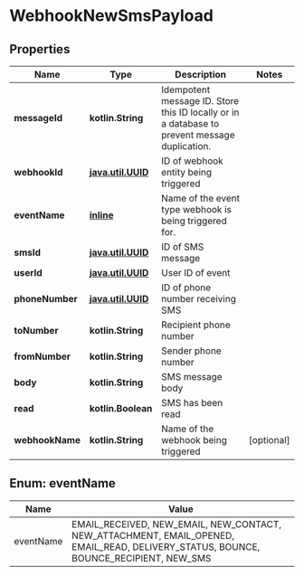 
# WebhookNewSmsPayload

## Properties
Name | Type | Description | Notes
------------ | ------------- | ------------- | -------------
**messageId** | **kotlin.String** | Idempotent message ID. Store this ID locally or in a database to prevent message duplication. | 
**webhookId** | [**java.util.UUID**](java.util.UUID) | ID of webhook entity being triggered | 
**eventName** | [**inline**](#EventNameEnum) | Name of the event type webhook is being triggered for. | 
**smsId** | [**java.util.UUID**](java.util.UUID) | ID of SMS message | 
**userId** | [**java.util.UUID**](java.util.UUID) | User ID of event | 
**phoneNumber** | [**java.util.UUID**](java.util.UUID) | ID of phone number receiving SMS | 
**toNumber** | **kotlin.String** | Recipient phone number | 
**fromNumber** | **kotlin.String** | Sender phone number | 
**body** | **kotlin.String** | SMS message body | 
**read** | **kotlin.Boolean** | SMS has been read | 
**webhookName** | **kotlin.String** | Name of the webhook being triggered |  [optional]


<a name="EventNameEnum"></a>
## Enum: eventName
Name | Value
---- | -----
eventName | EMAIL_RECEIVED, NEW_EMAIL, NEW_CONTACT, NEW_ATTACHMENT, EMAIL_OPENED, EMAIL_READ, DELIVERY_STATUS, BOUNCE, BOUNCE_RECIPIENT, NEW_SMS



